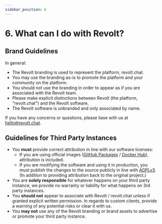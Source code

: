 ```yaml
---
sidebar_position: 6
---
```


# 6. What can I do with Revolt?

## Brand Guidelines

In general:
- The Revolt branding is used to represent the platform, revolt.chat.
- You may use the branding as-is to promote the platform and your community on the platform.
- You should not use the branding in order to appear as if you are associated with the Revolt team.
- Please make explicit distinctions between Revolt (the platform, "revolt.chat") and the Revolt software.
- The Revolt software is unbranded and only associated by name.

If you have any concerns or questions, please liase with us at [hello@revolt.chat](hello@revolt.chat).

## Guidelines for Third Party Instances

- You **must** provide correct attribution in line with our software licenses:
  - If you are using official images ([GitHub Packages](https://github.com/orgs/revoltchat/packages) / [Docker Hub](https://hub.docker.com/u/revoltchat)), attribution is included.
  - If you are modifying the software and using it in production, you must publish the changes to the source publicly in line with [AGPLv3](https://www.gnu.org/licenses/agpl-3.0.en.html). (In addition to providing attribution back to the original project.)
- You are **solely responsible** for whatever happens on your third party instance, we provide no warranty or liability for what happens on 3rd party instances.
- You **should not** appear to associate with Revolt / revolt.chat unless if granted explicit written permission.
  In regards to custom clients, provide a warning of any potential risks or clear it with us.
- You **may not** use any of the Revolt branding or brand assets to advertise or promote your third party instance.

